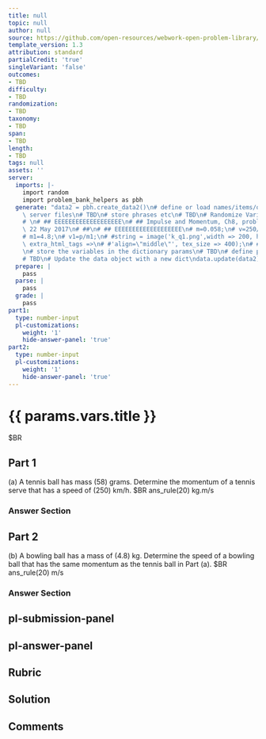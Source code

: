 ```yaml
---
title: null
topic: null
author: null
source: https://github.com/open-resources/webwork-open-problem-library/tree/master/Contrib/BrockPhysics/College_Physics_Urone/8.Linear_Momentum_and_Collisions/ch8-1.pg
template_version: 1.3
attribution: standard
partialCredit: 'true'
singleVariant: 'false'
outcomes:
- TBD
difficulty:
- TBD
randomization:
- TBD
taxonomy:
- TBD
span:
- TBD
length:
- TBD
tags: null
assets: ''
server:
  imports: |-
    import random
    import problem_bank_helpers as pbh
  generate: "data2 = pbh.create_data2()\n# define or load names/items/objects from\
    \ server files\n# TBD\n# store phrases etc\n# TBD\n# Randomize Variables\n# \n\
    # \n# ## EEEEEEEEEEEEEEEEEEE\n# ## Impulse and Momentum, Ch8, problem 1, D'Agostino,\
    \ 22 May 2017\n# ##\n# ## EEEEEEEEEEEEEEEEEEE\n# m=0.058;\n# v=250/3.6;\n# p=m*v;\n\
    # m1=4.8;\n# v1=p/m1;\n# #string = image('k_q1.png',width => 200, height => '',\
    \ extra_html_tags =>\n# #'align=\"middle\"', tex_size => 400);\n# #TEXT(string.PAR);\n\
    \n# store the variables in the dictionary params\n# TBD\n# define possible answers\n\
    # TBD\n# Update the data object with a new dict\ndata.update(data2)"
  prepare: |
    pass
  parse: |
    pass
  grade: |
    pass
part1:
  type: number-input
  pl-customizations:
    weight: '1'
    hide-answer-panel: 'true'
part2:
  type: number-input
  pl-customizations:
    weight: '1'
    hide-answer-panel: 'true'
---
```


# {{ params.vars.title }} 


$BR

## Part 1 
(a) A tennis ball has mass (58) grams. Determine the momentum of a tennis serve that has a speed of (250) km/h.  $BR ans_rule(20)  kg.m/s 


 ### Answer Section

## Part 2 
(b) A bowling ball has a mass of (4.8) kg. Determine the speed of a bowling ball that has the same momentum as the tennis ball in Part (a).  $BR ans_rule(20)  m/s 


 ### Answer Section


## pl-submission-panel 


## pl-answer-panel 


## Rubric 


## Solution 


## Comments 



